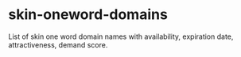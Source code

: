 # skin-oneword-domains
List of skin one word domain names with availability, expiration date, attractiveness, demand score.
